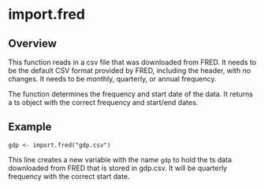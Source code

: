 # import.fred

## Overview

This function reads in a csv file that was downloaded from FRED. It needs to be the default CSV format provided by FRED, including the header, with no changes. It needs to be monthly, quarterly, or annual frequency.

The function determines the frequency and start date of the data. It returns a ts object with the correct frequency and start/end dates.

## Example

```
gdp <- import.fred("gdp.csv")
```

This line creates a new variable with the name `gdp` to hold the ts data downloaded from FRED that is stored in gdp.csv. It will be quarterly frequency with the correct start date.
